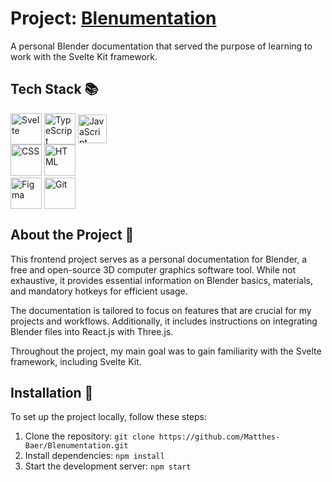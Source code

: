 # Project: <a href="https://blenumentation.vercel.app/" target="_blank">Blenumentation</a>
A personal Blender documentation that served the purpose of learning to work with the Svelte Kit framework.

## Tech Stack 📚
<div>
  <div>
    <img align="center" width="50" src="https://github.com/marwin1991/profile-technology-icons/assets/136815194/e56b5093-2f58-40cc-b194-5bdde41077b5" alt="Svelte" title="Svelte"/>
    <img align="center" width="50" height="50" src="https://user-images.githubusercontent.com/25181517/183890598-19a0ac2d-e88a-4005-a8df-1ee36782fde1.png" alt="TypeScript" title="TypeScript"/>
    <img align="center" width="46" height="46" src="https://user-images.githubusercontent.com/25181517/117447155-6a868a00-af3d-11eb-9cfe-245df15c9f3f.png" alt="JavaScript" title="JavaScript"/>
  </div>
  <div>
    <img width="50" height="50" src="https://user-images.githubusercontent.com/25181517/183898674-75a4a1b1-f960-4ea9-abcb-637170a00a75.png" alt="CSS" title="CSS/SCSS"/>
    <img width="50" height="50" src="https://user-images.githubusercontent.com/25181517/192158954-f88b5814-d510-4564-b285-dff7d6400dad.png" alt="HTML" title="HTML"/>
  </div>
  <div>
    <img align="center" width="50" height="50" src="https://user-images.githubusercontent.com/25181517/189715289-df3ee512-6eca-463f-a0f4-c10d94a06b2f.png" alt="Figma" title="Figma"/>
    <img align="center" width="50" height="50" src="https://user-images.githubusercontent.com/25181517/192108372-f71d70ac-7ae6-4c0d-8395-51d8870c2ef0.png" alt="Git" title="Git"/>
  </div>
</div>

## About the Project 🔎
This frontend project serves as a personal documentation for Blender, a free and open-source 3D computer graphics software tool. While not exhaustive, it provides essential information on Blender basics, materials, and mandatory hotkeys for efficient usage.

The documentation is tailored to focus on features that are crucial for my projects and workflows. Additionally, it includes instructions on integrating Blender files into React.js with Three.js.

Throughout the project, my main goal was to gain familiarity with the Svelte framework, including Svelte Kit.

## Installation 🔨
To set up the project locally, follow these steps:
1. Clone the repository: `git clone https://github.com/Matthes-Baer/Blenumentation.git`
2. Install dependencies: `npm install`
3. Start the development server: `npm start`


